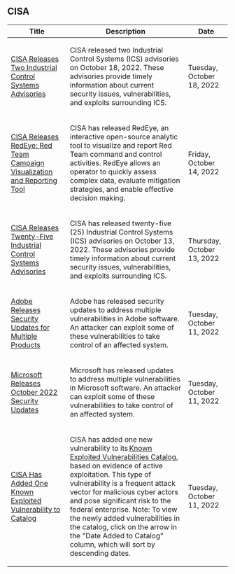 ## CISA
|Title|Description|Date|
|---|---|---|
| [CISA Releases Two Industrial Control Systems Advisories](https://www.cisa.gov/uscert/ncas/current-activity/2022/10/18/cisa-releases-two-industrial-control-systems-advisories) | <p>CISA released two Industrial Control Systems (ICS) advisories on October 18, 2022. These advisories provide timely information about current security issues, vulnerabilities, and exploits surrounding ICS.</p> | Tuesday, October 18, 2022 |
| [CISA Releases RedEye: Red Team Campaign Visualization and Reporting Tool](https://www.cisa.gov/uscert/ncas/current-activity/2022/10/14/cisa-releases-redeye-red-team-campaign-visualization-and-reporting) | <p>CISA has released RedEye, an interactive open-source analytic tool to visualize and report Red Team command and control activities. RedEye allows an operator to quickly assess complex data, evaluate mitigation strategies, and enable effective decision making.</p> | Friday, October 14, 2022 |
| [CISA Releases Twenty-Five Industrial Control Systems Advisories](https://www.cisa.gov/uscert/ncas/current-activity/2022/10/13/cisa-releases-twenty-five-industrial-control-systems-advisories) | <p>CISA has released twenty-five (25) Industrial Control Systems (ICS) advisories on October 13, 2022. These advisories provide timely information about current security issues, vulnerabilities, and exploits surrounding ICS.</p> | Thursday, October 13, 2022 |
| [Adobe Releases Security Updates for Multiple Products](https://www.cisa.gov/uscert/ncas/current-activity/2022/10/11/adobe-releases-security-updates-multiple-products) | <p>Adobe has released security updates to address multiple vulnerabilities in Adobe software. An attacker can exploit some of these vulnerabilities to take control of an affected system.</p> | Tuesday, October 11, 2022 |
| [Microsoft Releases October 2022 Security Updates](https://www.cisa.gov/uscert/ncas/current-activity/2022/10/11/microsoft-releases-october-2022-security-updates) | <p>Microsoft has released updates to address multiple vulnerabilities in Microsoft software. An attacker can exploit some of these vulnerabilities to take control of an affected system.</p> | Tuesday, October 11, 2022 |
| [CISA Has Added One Known Exploited Vulnerability to Catalog](https://www.cisa.gov/uscert/ncas/current-activity/2022/10/11/cisa-has-added-one-known-exploited-vulnerability-catalog) | <p>CISA has added one new vulnerability to its <a href="https://www.cisa.gov/known-exploited-vulnerabilities-catalog">Known Exploited Vulnerabilities Catalog</a>, based on evidence of active exploitation. This type of vulnerability is a frequent attack vector for malicious cyber actors and pose significant risk to the federal enterprise. Note: To view the newly added vulnerabilities in the catalog, click on the arrow in the "Date Added to Catalog" column, which will sort by descending dates.      </p> | Tuesday, October 11, 2022 |
